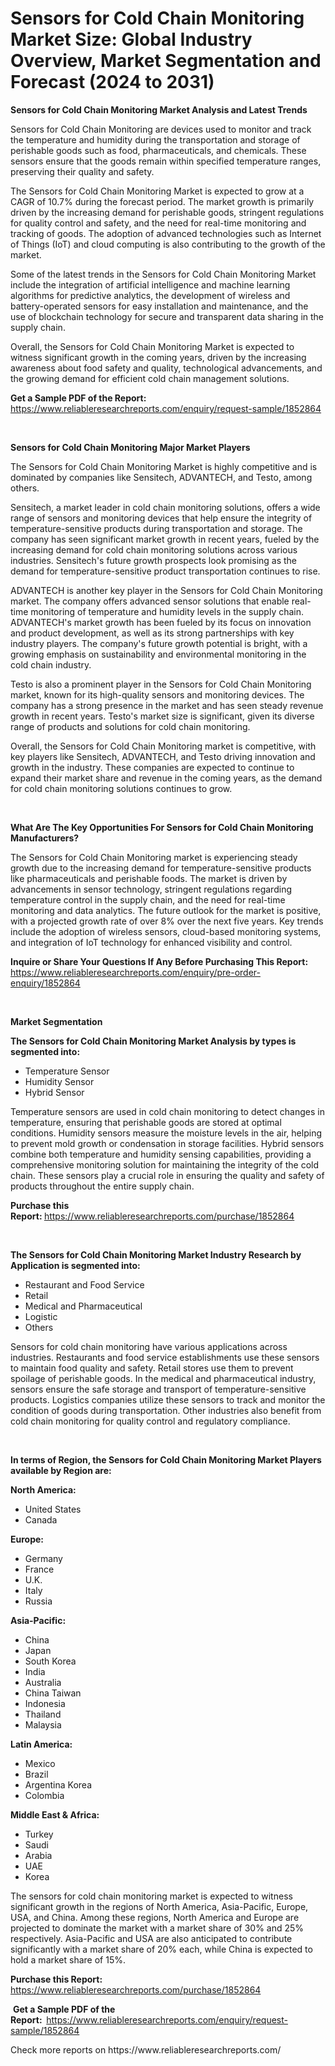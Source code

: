 <p><h1>Sensors for Cold Chain Monitoring Market Size: Global Industry Overview, Market Segmentation and Forecast (2024 to 2031)</h1></p><p><strong>Sensors for Cold Chain Monitoring Market Analysis and Latest Trends</strong></p>
<p><p>Sensors for Cold Chain Monitoring are devices used to monitor and track the temperature and humidity during the transportation and storage of perishable goods such as food, pharmaceuticals, and chemicals. These sensors ensure that the goods remain within specified temperature ranges, preserving their quality and safety.</p><p>The Sensors for Cold Chain Monitoring Market is expected to grow at a CAGR of 10.7% during the forecast period. The market growth is primarily driven by the increasing demand for perishable goods, stringent regulations for quality control and safety, and the need for real-time monitoring and tracking of goods. The adoption of advanced technologies such as Internet of Things (IoT) and cloud computing is also contributing to the growth of the market.</p><p>Some of the latest trends in the Sensors for Cold Chain Monitoring Market include the integration of artificial intelligence and machine learning algorithms for predictive analytics, the development of wireless and battery-operated sensors for easy installation and maintenance, and the use of blockchain technology for secure and transparent data sharing in the supply chain.</p><p>Overall, the Sensors for Cold Chain Monitoring Market is expected to witness significant growth in the coming years, driven by the increasing awareness about food safety and quality, technological advancements, and the growing demand for efficient cold chain management solutions.</p></p>
<p><strong>Get a Sample PDF of the Report:&nbsp;</strong> <a href="https://www.reliableresearchreports.com/enquiry/request-sample/1852864">https://www.reliableresearchreports.com/enquiry/request-sample/1852864</a></p>
<p>&nbsp;</p>
<p><strong>Sensors for Cold Chain Monitoring Major Market Players</strong></p>
<p><p>The Sensors for Cold Chain Monitoring Market is highly competitive and is dominated by companies like Sensitech, ADVANTECH, and Testo, among others.</p><p>Sensitech, a market leader in cold chain monitoring solutions, offers a wide range of sensors and monitoring devices that help ensure the integrity of temperature-sensitive products during transportation and storage. The company has seen significant market growth in recent years, fueled by the increasing demand for cold chain monitoring solutions across various industries. Sensitech's future growth prospects look promising as the demand for temperature-sensitive product transportation continues to rise.</p><p>ADVANTECH is another key player in the Sensors for Cold Chain Monitoring market. The company offers advanced sensor solutions that enable real-time monitoring of temperature and humidity levels in the supply chain. ADVANTECH's market growth has been fueled by its focus on innovation and product development, as well as its strong partnerships with key industry players. The company's future growth potential is bright, with a growing emphasis on sustainability and environmental monitoring in the cold chain industry.</p><p>Testo is also a prominent player in the Sensors for Cold Chain Monitoring market, known for its high-quality sensors and monitoring devices. The company has a strong presence in the market and has seen steady revenue growth in recent years. Testo's market size is significant, given its diverse range of products and solutions for cold chain monitoring.</p><p>Overall, the Sensors for Cold Chain Monitoring market is competitive, with key players like Sensitech, ADVANTECH, and Testo driving innovation and growth in the industry. These companies are expected to continue to expand their market share and revenue in the coming years, as the demand for cold chain monitoring solutions continues to grow.</p></p>
<p>&nbsp;</p>
<p><strong>What Are The Key Opportunities For Sensors for Cold Chain Monitoring Manufacturers?</strong></p>
<p><p>The Sensors for Cold Chain Monitoring market is experiencing steady growth due to the increasing demand for temperature-sensitive products like pharmaceuticals and perishable foods. The market is driven by advancements in sensor technology, stringent regulations regarding temperature control in the supply chain, and the need for real-time monitoring and data analytics. The future outlook for the market is positive, with a projected growth rate of over 8% over the next five years. Key trends include the adoption of wireless sensors, cloud-based monitoring systems, and integration of IoT technology for enhanced visibility and control.</p></p>
<p><strong>Inquire or Share Your Questions If Any Before Purchasing This Report:</strong> <a href="https://www.reliableresearchreports.com/enquiry/pre-order-enquiry/1852864">https://www.reliableresearchreports.com/enquiry/pre-order-enquiry/1852864</a></p>
<p>&nbsp;</p>
<p><strong>Market Segmentation</strong></p>
<p><strong>The Sensors for Cold Chain Monitoring Market Analysis by types is segmented into:</strong></p>
<p><ul><li>Temperature Sensor</li><li>Humidity Sensor</li><li>Hybrid Sensor</li></ul></p>
<p><p>Temperature sensors are used in cold chain monitoring to detect changes in temperature, ensuring that perishable goods are stored at optimal conditions. Humidity sensors measure the moisture levels in the air, helping to prevent mold growth or condensation in storage facilities. Hybrid sensors combine both temperature and humidity sensing capabilities, providing a comprehensive monitoring solution for maintaining the integrity of the cold chain. These sensors play a crucial role in ensuring the quality and safety of products throughout the entire supply chain.</p></p>
<p><strong>Purchase this Report:&nbsp;</strong><a href="https://www.reliableresearchreports.com/purchase/1852864">https://www.reliableresearchreports.com/purchase/1852864</a></p>
<p>&nbsp;</p>
<p><strong>The Sensors for Cold Chain Monitoring Market Industry Research by Application is segmented into:</strong></p>
<p><ul><li>Restaurant and Food Service</li><li>Retail</li><li>Medical and Pharmaceutical</li><li>Logistic</li><li>Others</li></ul></p>
<p><p>Sensors for cold chain monitoring have various applications across industries. Restaurants and food service establishments use these sensors to maintain food quality and safety. Retail stores use them to prevent spoilage of perishable goods. In the medical and pharmaceutical industry, sensors ensure the safe storage and transport of temperature-sensitive products. Logistics companies utilize these sensors to track and monitor the condition of goods during transportation. Other industries also benefit from cold chain monitoring for quality control and regulatory compliance.</p></p>
<p>&nbsp;</p>
<p><strong>In terms of Region, the Sensors for Cold Chain Monitoring Market Players available by Region are:</strong></p>
<p>
    <p> <strong> North America: </strong>
        <ul>
            <li>United States</li>
            <li>Canada</li>
        </ul>
        </p> 
    <p> <strong> Europe: </strong>
        <ul>
            <li>Germany</li>
            <li>France</li>
            <li>U.K.</li>
            <li>Italy</li>
            <li>Russia</li>
        </ul>
        </p> 
    <p> <strong> Asia-Pacific: </strong>
        <ul>
            <li>China</li>
            <li>Japan</li>
            <li>South Korea</li>
            <li>India</li>
            <li>Australia</li>
            <li>China Taiwan</li>
            <li>Indonesia</li>
            <li>Thailand</li>
            <li>Malaysia</li>
        </ul>
        </p> 
    <p> <strong> Latin America: </strong>
        <ul>
            <li>Mexico</li>
            <li>Brazil</li>
            <li>Argentina Korea</li>
            <li>Colombia</li>
        </ul>
        </p> 
    <p> <strong> Middle East & Africa: </strong>
        <ul>
            <li>Turkey</li>
            <li>Saudi</li>
            <li>Arabia</li>
            <li>UAE</li>
            <li>Korea</li>
        </ul>
    </p>
    </p>
<p><p>The sensors for cold chain monitoring market is expected to witness significant growth in the regions of North America, Asia-Pacific, Europe, USA, and China. Among these regions, North America and Europe are projected to dominate the market with a market share of 30% and 25% respectively. Asia-Pacific and USA are also anticipated to contribute significantly with a market share of 20% each, while China is expected to hold a market share of 15%.</p></p>
<p><strong>Purchase this Report: </strong><a href="https://www.reliableresearchreports.com/purchase/1852864">https://www.reliableresearchreports.com/purchase/1852864</a></p>
<p>&nbsp;<strong>Get a Sample PDF of the Report:&nbsp;&nbsp;</strong><a href="https://www.reliableresearchreports.com/enquiry/request-sample/1852864">https://www.reliableresearchreports.com/enquiry/request-sample/1852864</a></p>
<p><strong></strong></p>
<p>Check more reports on https://www.reliableresearchreports.com/</p>